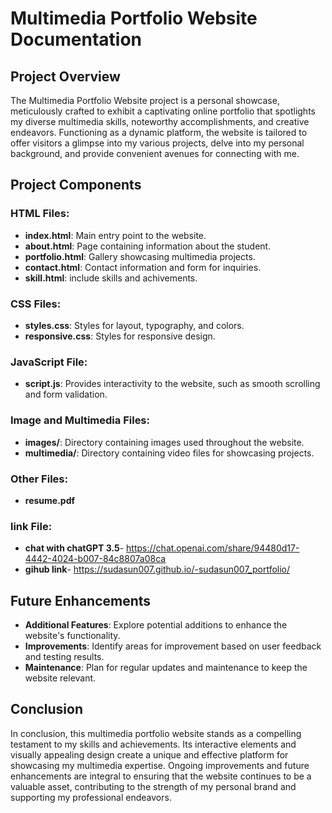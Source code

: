 # Multimedia Portfolio Website Documentation

## Project Overview

The Multimedia Portfolio Website project is a personal showcase, meticulously crafted to exhibit a captivating online portfolio that spotlights my diverse multimedia skills, noteworthy accomplishments, and creative endeavors. Functioning as a dynamic platform, the website is tailored to offer visitors a glimpse into my various projects, delve into my personal background, and provide convenient avenues for connecting with me.

## Project Components

### HTML Files:

-   **index.html**: Main entry point to the website.
-   **about.html**: Page containing information about the student.
-   **portfolio.html**: Gallery showcasing multimedia projects.
-   **contact.html**: Contact information and form for inquiries.
-   **skill.html**: include skills and achivements.


### CSS Files:

-   **styles.css**: Styles for layout, typography, and colors.
-   **responsive.css**: Styles for responsive design.

### JavaScript File:

-   **script.js**: Provides interactivity to the website, such as smooth scrolling and form validation.

### Image and Multimedia Files:

-   **images/**: Directory containing images used throughout the website.
-   **multimedia/**: Directory containing video files for showcasing projects.

### Other Files:

-   **resume.pdf**

### link File:

-   **chat with chatGPT 3.5**- https://chat.openai.com/share/94480d17-4442-4024-b007-84c8807a08ca
-   **gihub link**- https://sudasun007.github.io/-sudasun007_portfolio/

## Future Enhancements

-   **Additional Features**: Explore potential additions to enhance the website's functionality.
-   **Improvements**: Identify areas for improvement based on user feedback and testing results.
-   **Maintenance**: Plan for regular updates and maintenance to keep the website relevant.

## Conclusion

In conclusion, this multimedia portfolio website stands as a compelling testament to my skills and achievements. Its interactive elements and visually appealing design create a unique and effective platform for showcasing my multimedia expertise. Ongoing improvements and future enhancements are integral to ensuring that the website continues to be a valuable asset, contributing to the strength of my personal brand and supporting my professional endeavors.
